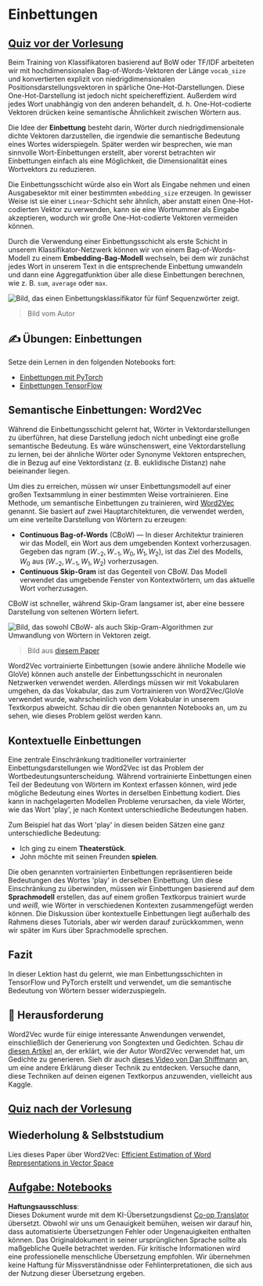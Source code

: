 <!--
CO_OP_TRANSLATOR_METADATA:
{
  "original_hash": "e40b47ac3fd48f71304ede1474e66293",
  "translation_date": "2025-08-24T09:30:31+00:00",
  "source_file": "lessons/5-NLP/14-Embeddings/README.md",
  "language_code": "de"
}
-->
# Einbettungen

## [Quiz vor der Vorlesung](https://ff-quizzes.netlify.app/en/ai/quiz/27)

Beim Training von Klassifikatoren basierend auf BoW oder TF/IDF arbeiteten wir mit hochdimensionalen Bag-of-Words-Vektoren der Länge `vocab_size` und konvertierten explizit von niedrigdimensionalen Positionsdarstellungsvektoren in spärliche One-Hot-Darstellungen. Diese One-Hot-Darstellung ist jedoch nicht speichereffizient. Außerdem wird jedes Wort unabhängig von den anderen behandelt, d. h. One-Hot-codierte Vektoren drücken keine semantische Ähnlichkeit zwischen Wörtern aus.

Die Idee der **Einbettung** besteht darin, Wörter durch niedrigdimensionale dichte Vektoren darzustellen, die irgendwie die semantische Bedeutung eines Wortes widerspiegeln. Später werden wir besprechen, wie man sinnvolle Wort-Einbettungen erstellt, aber vorerst betrachten wir Einbettungen einfach als eine Möglichkeit, die Dimensionalität eines Wortvektors zu reduzieren.

Die Einbettungsschicht würde also ein Wort als Eingabe nehmen und einen Ausgabesektor mit einer bestimmten `embedding_size` erzeugen. In gewisser Weise ist sie einer `Linear`-Schicht sehr ähnlich, aber anstatt einen One-Hot-codierten Vektor zu verwenden, kann sie eine Wortnummer als Eingabe akzeptieren, wodurch wir große One-Hot-codierte Vektoren vermeiden können.

Durch die Verwendung einer Einbettungsschicht als erste Schicht in unserem Klassifikator-Netzwerk können wir von einem Bag-of-Words-Modell zu einem **Embedding-Bag-Modell** wechseln, bei dem wir zunächst jedes Wort in unserem Text in die entsprechende Einbettung umwandeln und dann eine Aggregatfunktion über alle diese Einbettungen berechnen, wie z. B. `sum`, `average` oder `max`.

![Bild, das einen Einbettungsklassifikator für fünf Sequenzwörter zeigt.](../../../../../lessons/5-NLP/14-Embeddings/images/embedding-classifier-example.png)

> Bild vom Autor

## ✍️ Übungen: Einbettungen

Setze dein Lernen in den folgenden Notebooks fort:
* [Einbettungen mit PyTorch](../../../../../lessons/5-NLP/14-Embeddings/EmbeddingsPyTorch.ipynb)
* [Einbettungen TensorFlow](../../../../../lessons/5-NLP/14-Embeddings/EmbeddingsTF.ipynb)

## Semantische Einbettungen: Word2Vec

Während die Einbettungsschicht gelernt hat, Wörter in Vektordarstellungen zu überführen, hat diese Darstellung jedoch nicht unbedingt eine große semantische Bedeutung. Es wäre wünschenswert, eine Vektordarstellung zu lernen, bei der ähnliche Wörter oder Synonyme Vektoren entsprechen, die in Bezug auf eine Vektordistanz (z. B. euklidische Distanz) nahe beieinander liegen.

Um dies zu erreichen, müssen wir unser Einbettungsmodell auf einer großen Textsammlung in einer bestimmten Weise vortrainieren. Eine Methode, um semantische Einbettungen zu trainieren, wird [Word2Vec](https://en.wikipedia.org/wiki/Word2vec) genannt. Sie basiert auf zwei Hauptarchitekturen, die verwendet werden, um eine verteilte Darstellung von Wörtern zu erzeugen:

 - **Continuous Bag-of-Words** (CBoW) — In dieser Architektur trainieren wir das Modell, ein Wort aus dem umgebenden Kontext vorherzusagen. Gegeben das ngram $(W_{-2},W_{-1},W_0,W_1,W_2)$, ist das Ziel des Modells, $W_0$ aus $(W_{-2},W_{-1},W_1,W_2)$ vorherzusagen.
 - **Continuous Skip-Gram** ist das Gegenteil von CBoW. Das Modell verwendet das umgebende Fenster von Kontextwörtern, um das aktuelle Wort vorherzusagen.

CBoW ist schneller, während Skip-Gram langsamer ist, aber eine bessere Darstellung von seltenen Wörtern liefert.

![Bild, das sowohl CBoW- als auch Skip-Gram-Algorithmen zur Umwandlung von Wörtern in Vektoren zeigt.](../../../../../lessons/5-NLP/14-Embeddings/images/example-algorithms-for-converting-words-to-vectors.png)

> Bild aus [diesem Paper](https://arxiv.org/pdf/1301.3781.pdf)

Word2Vec vortrainierte Einbettungen (sowie andere ähnliche Modelle wie GloVe) können auch anstelle der Einbettungsschicht in neuronalen Netzwerken verwendet werden. Allerdings müssen wir mit Vokabularen umgehen, da das Vokabular, das zum Vortrainieren von Word2Vec/GloVe verwendet wurde, wahrscheinlich von dem Vokabular in unserem Textkorpus abweicht. Schau dir die oben genannten Notebooks an, um zu sehen, wie dieses Problem gelöst werden kann.

## Kontextuelle Einbettungen

Eine zentrale Einschränkung traditioneller vortrainierter Einbettungsdarstellungen wie Word2Vec ist das Problem der Wortbedeutungsunterscheidung. Während vortrainierte Einbettungen einen Teil der Bedeutung von Wörtern im Kontext erfassen können, wird jede mögliche Bedeutung eines Wortes in derselben Einbettung kodiert. Dies kann in nachgelagerten Modellen Probleme verursachen, da viele Wörter, wie das Wort 'play', je nach Kontext unterschiedliche Bedeutungen haben.

Zum Beispiel hat das Wort 'play' in diesen beiden Sätzen eine ganz unterschiedliche Bedeutung:

- Ich ging zu einem **Theaterstück**.
- John möchte mit seinen Freunden **spielen**.

Die oben genannten vortrainierten Einbettungen repräsentieren beide Bedeutungen des Wortes 'play' in derselben Einbettung. Um diese Einschränkung zu überwinden, müssen wir Einbettungen basierend auf dem **Sprachmodell** erstellen, das auf einem großen Textkorpus trainiert wurde und *weiß*, wie Wörter in verschiedenen Kontexten zusammengefügt werden können. Die Diskussion über kontextuelle Einbettungen liegt außerhalb des Rahmens dieses Tutorials, aber wir werden darauf zurückkommen, wenn wir später im Kurs über Sprachmodelle sprechen.

## Fazit

In dieser Lektion hast du gelernt, wie man Einbettungsschichten in TensorFlow und PyTorch erstellt und verwendet, um die semantische Bedeutung von Wörtern besser widerzuspiegeln.

## 🚀 Herausforderung

Word2Vec wurde für einige interessante Anwendungen verwendet, einschließlich der Generierung von Songtexten und Gedichten. Schau dir [diesen Artikel](https://www.politetype.com/blog/word2vec-color-poems) an, der erklärt, wie der Autor Word2Vec verwendet hat, um Gedichte zu generieren. Sieh dir auch [dieses Video von Dan Shiffmann](https://www.youtube.com/watch?v=LSS_bos_TPI&ab_channel=TheCodingTrain) an, um eine andere Erklärung dieser Technik zu entdecken. Versuche dann, diese Techniken auf deinen eigenen Textkorpus anzuwenden, vielleicht aus Kaggle.

## [Quiz nach der Vorlesung](https://ff-quizzes.netlify.app/en/ai/quiz/28)

## Wiederholung & Selbststudium

Lies dieses Paper über Word2Vec: [Efficient Estimation of Word Representations in Vector Space](https://arxiv.org/pdf/1301.3781.pdf)

## [Aufgabe: Notebooks](assignment.md)

**Haftungsausschluss**:  
Dieses Dokument wurde mit dem KI-Übersetzungsdienst [Co-op Translator](https://github.com/Azure/co-op-translator) übersetzt. Obwohl wir uns um Genauigkeit bemühen, weisen wir darauf hin, dass automatisierte Übersetzungen Fehler oder Ungenauigkeiten enthalten können. Das Originaldokument in seiner ursprünglichen Sprache sollte als maßgebliche Quelle betrachtet werden. Für kritische Informationen wird eine professionelle menschliche Übersetzung empfohlen. Wir übernehmen keine Haftung für Missverständnisse oder Fehlinterpretationen, die sich aus der Nutzung dieser Übersetzung ergeben.